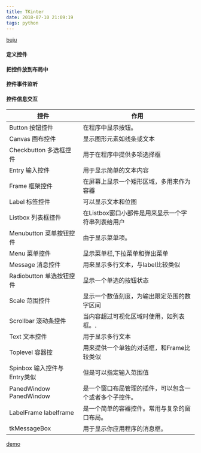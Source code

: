 ```yaml
---
title: TKinter
date: 2018-07-10 21:09:19
tags: python
---
```

[buju](http://www.cnblogs.com/kaituorensheng/p/3287652.html)

#### 定义控件
#### 把控件放到布局中
#### 控件事件监听
#### 控件信息交互





控件 | 作用
---|---
Button	按钮控件|在程序中显示按钮。
Canvas	画布控件|显示图形元素如线条或文本
Checkbutton	多选框控件|用于在程序中提供多项选择框
Entry	输入控件|用于显示简单的文本内容
Frame	框架控件|在屏幕上显示一个矩形区域，多用来作为容器
Label	标签控件|可以显示文本和位图
Listbox	列表框控件|在Listbox窗口小部件是用来显示一个字符串列表给用户
Menubutton	菜单按钮控件|由于显示菜单项。
Menu	菜单控件|显示菜单栏,下拉菜单和弹出菜单
Message	消息控件|用来显示多行文本，与label比较类似
Radiobutton	单选按钮控件|显示一个单选的按钮状态
Scale	范围控件|显示一个数值刻度，为输出限定范围的数字区间
Scrollbar	滚动条控件|当内容超过可视化区域时使用，如列表框。.
Text	文本控件|用于显示多行文本
Toplevel	容器控|用来提供一个单独的对话框，和Frame比较类似
Spinbox	输入控件与Entry类似|但是可以指定输入范围值
PanedWindow	PanedWindow|是一个窗口布局管理的插件，可以包含一个或者多个子控件。
LabelFrame	labelframe|是一个简单的容器控件。常用与复杂的窗口布局。
tkMessageBox	|用于显示你应用程序的消息框。

[demo](http://blog.chinaunix.net/uid-22334392-id-3597716.html)